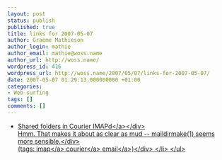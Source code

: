 ```yaml
---
layout: post
status: publish
published: true
title: links for 2007-05-07
author: Graeme Mathieson
author_login: mathie
author_email: mathie@woss.name
author_url: http://woss.name/
wordpress_id: 416
wordpress_url: http://woss.name/2007/05/07/links-for-2007-05-07/
date: 2007-05-07 01:29:13.000000000 +01:00
categories:
- Web surfing
tags: []
comments: []
---
```

<ul class="delicious">
	<li>
		<div class="delicious-link"><a href="http:&#47;&#47;www.inter7.com&#47;courierimap&#47;README.sharedfolders.html">Shared folders in Courier IMAPd<&#47;a><&#47;div>
		<div class="delicious-extended">Hmm.  That makes it about as clear as mud -- maildirmake(1) seems more sensible.<&#47;div>
		<div class="delicious-tags">(tags: <a href="http:&#47;&#47;del.icio.us&#47;mathie&#47;imap">imap<&#47;a> <a href="http:&#47;&#47;del.icio.us&#47;mathie&#47;courier">courier<&#47;a> <a href="http:&#47;&#47;del.icio.us&#47;mathie&#47;email">email<&#47;a>)<&#47;div>
	<&#47;li>
<&#47;ul>
